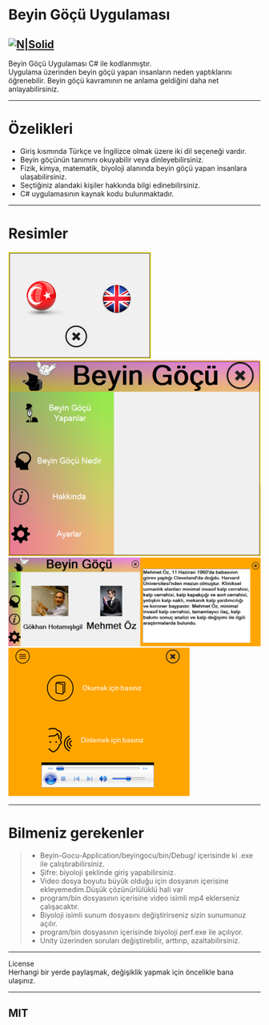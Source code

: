 <h1 class="code-line" data-line-start=0 data-line-end=1 ><a id="Beyin_G_Uygulamas_0"></a>Beyin Göçü Uygulaması</h1>
<h2 class="code-line" data-line-start=2 data-line-end=4 ><a id="NSolidhttpsplaylhgoogleusercontentcom4ChxU_bzuJe8ix7IC7fYOq5xH3rtDjDMFogy4NsF6l8jNH9Q_G7zQUWoZtWvkliyww2247h1264rwhttpwwwartistscompanydigital_2"></a><a href="http://www.artistscompany.digital/"><img src="https://play-lh.googleusercontent.com/4ChxU_bzuJe8ix7IC7fYOq5xH3rtDjDMFogy4NsF6l8jNH9Q_G7z-QUWoZtWvkliyw=w2247-h1264-rw" alt="N|Solid"></a></h2>
<p class="has-line-data" data-line-start="4" data-line-end="6">Beyin Göçü Uygulaması C# ile kodlanmıştır.<br>
Uygulama üzerinden beyin göçü yapan insanların neden yaptıklarını öğrenebilir. Beyin göçü kavramının ne anlama geldiğini daha net anlayabilirsiniz.</p>
<hr>
<h1 class="code-line" data-line-start=7 data-line-end=8 ><a id="zelikleri_7"></a>Özelikleri</h1>
<ul>
<li class="has-line-data" data-line-start="9" data-line-end="10">Giriş kısmında Türkçe ve İngilizce olmak üzere iki dil seçeneği vardır.</li>
<li class="has-line-data" data-line-start="10" data-line-end="11">Beyin göçünün tanımını okuyabilir veya dinleyebilirsiniz.</li>
<li class="has-line-data" data-line-start="11" data-line-end="12">Fizik, kimya, matematik, biyoloji alanında beyin göçü yapan insanlara ulaşabilirsiniz.</li>
<li class="has-line-data" data-line-start="12" data-line-end="13">Seçtiğiniz alandaki kişiler hakkında bilgi edinebilirsiniz.</li>
<li class="has-line-data" data-line-start="13" data-line-end="14">C# uygulamasının kaynak kodu bulunmaktadır.</li>
</ul>
<hr>
<h1 class="code-line" data-line-start=15 data-line-end=16 ><a id="Resimler_15"></a>Resimler</h1>
<p class="has-line-data" data-line-start="16" data-line-end="20"><img src="https://raw.githubusercontent.com/creosB/Beyin-Gocu-Application/main/resim1.png" alt="N|Solid"><br>
<img src="https://raw.githubusercontent.com/creosB/Beyin-Gocu-Application/main/resim2.png" alt="N|Solid"><br>
<img src="https://raw.githubusercontent.com/creosB/Beyin-Gocu-Application/main/resim3.png" alt="N|Solid"><br>
<img src="https://raw.githubusercontent.com/creosB/Beyin-Gocu-Application/main/resim4.png" alt="N|Solid"></p>
<hr>
<h1 class="code-line" data-line-start=21 data-line-end=22 ><a id="Bilmeniz_gerekenler_21"></a>Bilmeniz gerekenler</h1>
<blockquote>
<ul>
<li class="has-line-data" data-line-start="22" data-line-end="23">Beyin-Gocu-Application/beyingocu/bin/Debug/ içerisinde ki .exe ile çalıştırabilirsiniz.</li>
<li class="has-line-data" data-line-start="23" data-line-end="24">Şifre: biyoloji şeklinde giriş yapabilirsiniz.</li>
<li class="has-line-data" data-line-start="24" data-line-end="25">Video dosya boyutu büyük olduğu için dosyanın içerisine ekleyemedim.Düşük çözünürlülüklü hali var</li>
<li class="has-line-data" data-line-start="25" data-line-end="26">program/bin dosyasının içerisine video isimli mp4 eklerseniz çalışacaktır.</li>
<li class="has-line-data" data-line-start="26" data-line-end="27">Biyoloji isimli sunum dosyasını değiştirirseniz sizin sunumunuz açılır.</li>
<li class="has-line-data" data-line-start="27" data-line-end="28">program/bin dosyasının içerisinde biyoloji perf.exe ile açılıyor.</li>
<li class="has-line-data" data-line-start="28" data-line-end="29">Unity üzerinden soruları değiştirebilir, arttırıp, azaltabilirsiniz.</li>
</ul>
</blockquote>
<hr>
<p class="has-line-data" data-line-start="30" data-line-end="32">License<br>
Herhangi bir yerde paylaşmak, değişiklik yapmak için öncelikle bana ulaşınız.</p>
<hr>
<h2 class="code-line" data-line-start=33 data-line-end=35 ><a id="MIT_33"></a>MIT</h2>
